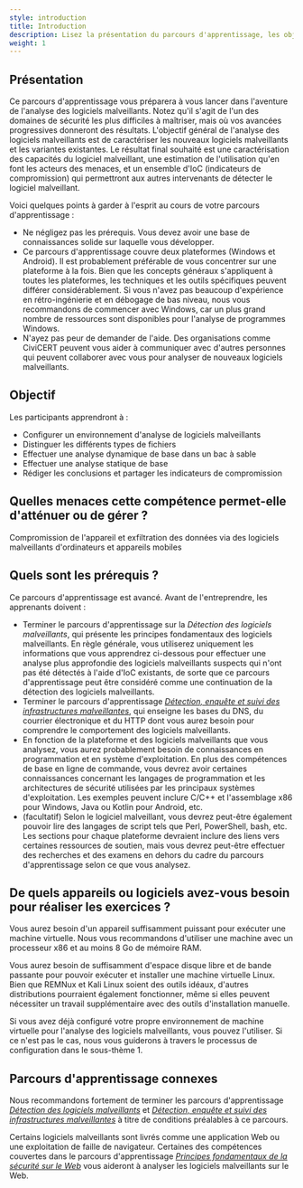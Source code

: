 ```yaml
---
style: introduction
title: Introduction
description: Lisez la présentation du parcours d'apprentissage, les objectifs, les menaces associées et les prérequis.
weight: 1
---
```


## Présentation

Ce parcours d'apprentissage vous préparera à vous lancer dans l'aventure de l'analyse des logiciels malveillants. Notez qu'il s'agit de l'un des domaines de sécurité les plus difficiles à maîtriser, mais où vos avancées progressives donneront des résultats. L'objectif général de l'analyse des logiciels malveillants est de caractériser les nouveaux logiciels malveillants et les variantes existantes. Le résultat final souhaité est une caractérisation des capacités du logiciel malveillant, une estimation de l'utilisation qu'en font les acteurs des menaces, et un ensemble d'IoC (indicateurs de compromission) qui permettront aux autres intervenants de détecter le logiciel malveillant.

Voici quelques points à garder à l'esprit au cours de votre parcours d'apprentissage :

- Ne négligez pas les prérequis. Vous devez avoir une base de connaissances solide sur laquelle vous développer.
- Ce parcours d'apprentissage couvre deux plateformes (Windows et Android). Il est probablement préférable de vous concentrer sur une plateforme à la fois. Bien que les concepts généraux s'appliquent à toutes les plateformes, les techniques et les outils spécifiques peuvent différer considérablement. Si vous n'avez pas beaucoup d'expérience en rétro-ingénierie et en débogage de bas niveau, nous vous recommandons de commencer avec Windows, car un plus grand nombre de ressources sont disponibles pour l'analyse de programmes Windows.
- N'ayez pas peur de demander de l'aide. Des organisations comme CiviCERT peuvent vous aider à communiquer avec d'autres personnes qui peuvent collaborer avec vous pour analyser de nouveaux logiciels malveillants.

## Objectif

Les participants apprendront à :

- Configurer un environnement d'analyse de logiciels malveillants
- Distinguer les différents types de fichiers
- Effectuer une analyse dynamique de base dans un bac à sable
- Effectuer une analyse statique de base
- Rédiger les conclusions et partager les indicateurs de compromission

## Quelles menaces cette compétence permet-elle d'atténuer ou de gérer ?

Compromission de l'appareil et exfiltration des données via des logiciels malveillants d'ordinateurs et appareils mobiles

## Quels sont les prérequis ?

Ce parcours d'apprentissage est avancé. Avant de l'entreprendre, les apprenants doivent :

- Terminer le parcours d'apprentissage sur la _Détection des logiciels malveillants_, qui présente les principes fondamentaux des logiciels malveillants. En règle générale, vous utiliserez uniquement les informations que vous apprendrez ci-dessous pour effectuer une analyse plus approfondie des logiciels malveillants suspects qui n'ont pas été détectés à l'aide d'IoC existants, de sorte que ce parcours d'apprentissage peut être considéré comme une continuation de la détection des logiciels malveillants.
- Terminer le parcours d'apprentissage [_Détection, enquête et suivi des infrastructures malveillantes_](/fr/learning-path/1/), qui enseigne les bases du DNS, du courrier électronique et du HTTP dont vous aurez besoin pour comprendre le comportement des logiciels malveillants.
- En fonction de la plateforme et des logiciels malveillants que vous analysez, vous aurez probablement besoin de connaissances en programmation et en système d'exploitation. En plus des compétences de base en ligne de commande, vous devrez avoir certaines connaissances concernant les langages de programmation et les architectures de sécurité utilisées par les principaux systèmes d'exploitation. Les exemples peuvent inclure C/C++ et l'assemblage x86 pour Windows, Java ou Kotlin pour Android, etc.
- (facultatif) Selon le logiciel malveillant, vous devrez peut-être également pouvoir lire des langages de script tels que Perl, PowerShell, bash, etc. Les sections pour chaque plateforme devraient inclure des liens vers certaines ressources de soutien, mais vous devrez peut-être effectuer des recherches et des examens en dehors du cadre du parcours d'apprentissage selon ce que vous analysez.

## De quels appareils ou logiciels avez-vous besoin pour réaliser les exercices ?

Vous aurez besoin d'un appareil suffisamment puissant pour exécuter une machine virtuelle. Nous vous recommandons d'utiliser une machine avec un processeur x86 et au moins 8 Go de mémoire RAM.

Vous aurez besoin de suffisamment d'espace disque libre et de bande passante pour pouvoir exécuter et installer une machine virtuelle Linux. Bien que REMNux et Kali Linux soient des outils idéaux, d'autres distributions pourraient également fonctionner, même si elles peuvent nécessiter un travail supplémentaire avec des outils d'installation manuelle.

Si vous avez déjà configuré votre propre environnement de machine virtuelle pour l'analyse des logiciels malveillants, vous pouvez l'utiliser. Si ce n'est pas le cas, nous vous guiderons à travers le processus de configuration dans le sous-thème 1.

## Parcours d'apprentissage connexes

Nous recommandons fortement de terminer les parcours d'apprentissage [_Détection des logiciels malveillants_](/fr/learning-path/2/) et [_Détection, enquête et suivi des infrastructures malveillantes_](/fr/learning-path/1) à titre de conditions préalables à ce parcours.

Certains logiciels malveillants sont livrés comme une application Web ou une exploitation de faille de navigateur. Certaines des compétences couvertes dans le parcours d'apprentissage [_Principes fondamentaux de la sécurité sur le Web_]((/fr/learning-path/4)) vous aideront à analyser les logiciels malveillants sur le Web.
